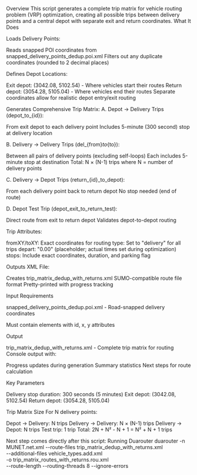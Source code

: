 Overview
This script generates a complete trip matrix for vehicle routing problem (VRP) optimization, creating all possible trips between delivery points and a central depot with separate exit and return coordinates.
What It Does

Loads Delivery Points:

Reads snapped POI coordinates from snapped_delivery_points_dedup.poi.xml
Filters out any duplicate coordinates (rounded to 2 decimal places)


Defines Depot Locations:

Exit depot: (3042.08, 5102.54) - Where vehicles start their routes
Return depot: (3054.28, 5105.04) - Where vehicles end their routes
Separate coordinates allow for realistic depot entry/exit routing


Generates Comprehensive Trip Matrix:
A. Depot → Delivery Trips (depot_to_{id}):

From exit depot to each delivery point
Includes 5-minute (300 second) stop at delivery location

B. Delivery → Delivery Trips (del_{from}_to_{to}):

Between all pairs of delivery points (excluding self-loops)
Each includes 5-minute stop at destination
Total: N × (N-1) trips where N = number of delivery points

C. Delivery → Depot Trips (return_{id}_to_depot):

From each delivery point back to return depot
No stop needed (end of route)

D. Depot Test Trip (depot_exit_to_return_test):

Direct route from exit to return depot
Validates depot-to-depot routing


Trip Attributes:

fromXY/toXY: Exact coordinates for routing
type: Set to "delivery" for all trips
depart: "0.00" (placeholder; actual times set during optimization)
stops: Include exact coordinates, duration, and parking flag


Outputs XML File:

Creates trip_matrix_dedup_with_returns.xml
SUMO-compatible route file format
Pretty-printed with progress tracking



Input Requirements

snapped_delivery_points_dedup.poi.xml - Road-snapped delivery coordinates

Must contain <poi> elements with id, x, y attributes


Output

trip_matrix_dedup_with_returns.xml - Complete trip matrix for routing
Console output with:

Progress updates during generation
Summary statistics
Next steps for route calculation



Key Parameters

Delivery stop duration: 300 seconds (5 minutes)
Exit depot: (3042.08, 5102.54)
Return depot: (3054.28, 5105.04)

Trip Matrix Size
For N delivery points:

Depot → Delivery: N trips
Delivery → Delivery: N × (N-1) trips
Delivery → Depot: N trips
Test trip: 1 trip
Total: 2N + N² - N + 1 = N² + N + 1 trips

Next step comes directly after this script: Running Duarouter
   duarouter -n MUNET.net.xml --route-files trip_matrix_dedup_with_returns.xml \
     --additional-files vehicle_types.add.xml \
     -o trip_matrix_routes_with_returns.rou.xml \
     --route-length --routing-threads 8 --ignore-errors
